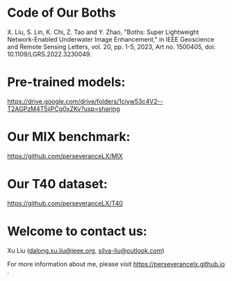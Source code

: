 # Code of Our Boths
X. Liu, S. Lin, K. Chi, Z. Tao and Y. Zhao, 
"Boths: Super Lightweight Network-Enabled Underwater Image Enhancement," 
in IEEE Geoscience and Remote Sensing Letters, 
vol. 20, pp. 1-5, 2023, Art no. 1500405, doi: 10.1109/LGRS.2022.3230049.

# Pre-trained models: 
https://drive.google.com/drive/folders/1ciyw53c4V2--T2AGPzM4T5ijPCg0xZKv?usp=sharing

# Our MIX benchmark: 
https://github.com/perseveranceLX/MIX

# Our T40 dataset: 
https://github.com/perseveranceLX/T40

# Welcome to contact us:
Xu Liu (dalong.xu.liu@ieee.org, silva-liu@outlook.com)

For more information about me, please visit https://perseverancelx.github.io .

